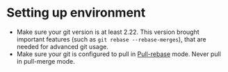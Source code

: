 # Setting up environment

- Make sure your git version is at least 2.22. This version brought important features (such as `git rebase --rebase-merges`), that are needed for advanced git usage.
- Make sure your git is configured to pull in [Pull-rebase](/basics/pull-rebase.md) mode. Never pull in pull-merge mode.
